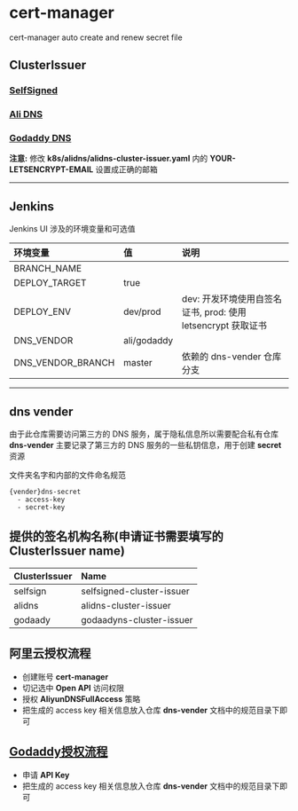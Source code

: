 # cert-manager

cert-manager auto create and renew secret file

## ClusterIssuer

### [SelfSigned](https://cert-manager.io/docs/configuration/selfsigned/)
### [Ali DNS](https://github.com/pragkent/alidns-webhook)
### [Godaddy DNS](https://github.com/snowdrop/godaddy-webhook)

**注意:** 修改 **k8s/alidns/alidns-cluster-issuer.yaml** 内的 **YOUR-LETSENCRYPT-EMAIL** 设置成正确的邮箱

---

## Jenkins

Jenkins UI 涉及的环境变量和可选值

| 环境变量          | 值          | 说明                                                         |
|:------------------|:------------|:-------------------------------------------------------------|
| BRANCH_NAME       |             |                                                              |
| DEPLOY_TARGET     | true        |                                                              |
| DEPLOY_ENV        | dev/prod    | dev: 开发环境使用自签名证书, prod: 使用 letsencrypt 获取证书 |
| DNS_VENDOR        | ali/godaddy |                                                              |
| DNS_VENDOR_BRANCH | master      | 依赖的 dns-vender 仓库分支                                   |

---

## dns vender

由于此仓库需要访问第三方的 DNS 服务，属于隐私信息所以需要配合私有仓库 **dns-vender** 主要记录了第三方的 DNS 服务的一些私钥信息，用于创建 **secret** 资源

文件夹名字和内部的文件命名规范

```
{vender}dns-secret
  - access-key
  - secret-key
```

## 提供的签名机构名称(申请证书需要填写的 ClusterIssuer name)

| ClusterIssuer | Name                      |
|:--------------|:--------------------------|
| selfsign      | selfsigned-cluster-issuer |
| alidns        | alidns-cluster-issuer     |
| godaady       | godaadyns-cluster-issuer  |

## 阿里云授权流程

+ 创建账号 **cert-manager**
+ 切记选中 **Open API** 访问权限
+ 授权 **AliyunDNSFullAccess** 策略
+ 把生成的 access key 相关信息放入仓库 **dns-vender** 文档中的规范目录下即可

## [Godaddy授权流程](https://developer.godaddy.com/keys)

+ 申请 **API Key**
+ 把生成的 access key 相关信息放入仓库 **dns-vender** 文档中的规范目录下即可